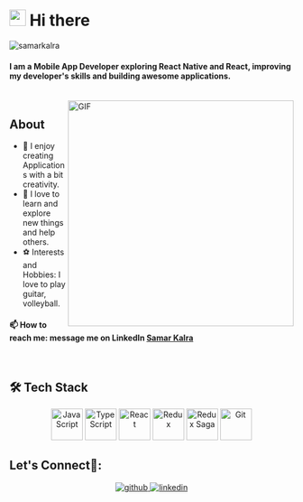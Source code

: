 # <img src="https://github.com/TheDudeThatCode/TheDudeThatCode/blob/master/Assets/Hi.gif" width="29px"> Hi there&nbsp;

<p align="left"> <img src="https://komarev.com/ghpvc/?username=samarkalra" alt="samarkalra" /> </p>

#### I am a Mobile App Developer exploring React Native and React, improving my developer's skills and building awesome applications.
 <br>
<img align="right" alt="GIF" src="https://media.giphy.com/media/QHE5gWI0QjqF2/giphy.gif" width="400px" />

##  About
- 🎨  I enjoy creating Applications with a bit creativity. 
- 🌱  I love to learn and explore new things and help others. 
- ⚽  Interests and Hobbies: I love to play guitar, volleyball.

#### 📫  How to reach me: message me on LinkedIn [Samar Kalra](https://in.linkedin.com/in/samar-kalra)

<br>

##  🛠 Tech Stack

<p align="center"> <img src="https://raw.githubusercontent.com/gilbarbara/logos/master/logos/javascript.svg" alt="JavaScript" width="56" height="56"/> <img src="https://raw.githubusercontent.com/gilbarbara/logos/master/logos/typescript-icon.svg" alt="TypeScript" width="56" height="56"/> <img src="https://raw.githubusercontent.com/gilbarbara/logos/master/logos/react.svg" alt="React" width="56" height="56"/> <img src="https://raw.githubusercontent.com/gilbarbara/logos/master/logos/redux.svg" alt="Redux" width="56" height="56"/> <img src="https://raw.githubusercontent.com/gilbarbara/logos/master/logos/redux-saga.svg" alt="Redux Saga" width="56" height="56"/> <img src="https://raw.githubusercontent.com/gilbarbara/logos/master/logos/git-icon.svg" alt="Git" width="56" height="56"/> <!--<img src="https://raw.githubusercontent.com/gilbarbara/logos/master/logos/c.svg" alt="c" width="56" height="56"/> <img src="https://raw.githubusercontent.com/gilbarbara/logos/master/logos/c-plusplus.svg" alt="cplusplus" width="56" height="56"/> -->

<br>

## Let's Connect🙌:
<div align="center">
<a href="https://github.com/samarkalra" target="_blank">
<img src=https://img.shields.io/badge/github-%2324292e.svg?&style=for-the-badge&logo=github&logoColor=white alt=github style="margin-bottom: 5px;" />
</a>
<a href="https://in.linkedin.com/in/samar-kalra" target="_blank">
<img src=https://img.shields.io/badge/linkedin-%231E77B5.svg?&style=for-the-badge&logo=linkedin&logoColor=white alt=linkedin style="margin-bottom: 5px;" />
</a>
</div> 
